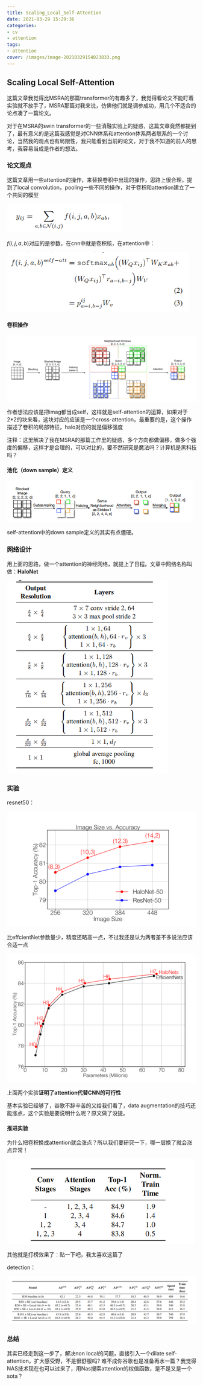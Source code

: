 ```yaml
---
title: Scaling_Local_Self-Attention
date: 2021-03-29 15:29:36
categories:
- cv
- attention
tags:
- attention
cover: /images/image-20210329154023833.png
---
```


## Scaling Local Self-Attention

这篇文章我觉得比MSRA的那篇transformer的有趣多了，我觉得看论文不能盯着实验就不放手了，MSRA那篇对我来说，仿佛他们就是调参成功，用几个不适合的论点凑了一篇论文。

对于在MSRA的swin transformer的一些消融实验上的疑惑，这篇文章竟然都提到了，最有意义的是这篇我感觉是对CNN体系和attention体系两者联系的一个讨论，当然我的观点也有局限性，我只能看到当前的论文，对于我不知道的前人的思考，我容易当成是作者的想法。

### 论文观点

这篇文章用一些attention的操作，来替换卷积中出现的操作，思路上很合理，提到了local convolution，pooling一些不同的操作，对于卷积和attention建立了一个共同的模型

![image-20210329153810655](/images/image-20210329153810655.png)

$f(i,j,a,b)$对应的是参数，在cnn中就是卷积核，在attention中：

![image-20210329153940808](/images/image-20210329153940808.png)

#### 卷积操作

![image-20210329154023833](/images/image-20210329154023833.png)

作者想法应该是把imag都当成self，这样就是self-attention的运算，如果对于2*2的块来看，这块对应的应该是一个cross-attention，最重要的是，这个操作描述了卷积的局部特征，halo对应的就是偏移强度

注释：这里解决了我在MSRA的那篇工作里的疑惑，多个方向都做偏移，做多个强度的偏移，这样才是合理的，可以对比的，要不然研究是魔法吗？计算机是黑科技吗？

#### 池化（down sample）定义

![image-20210329154256986](/images/image-20210329154256986.png)

self-attention中的down sample定义的其实有点僵硬。

### 网络设计

用上面的思路，做一个attention的神经网络，就提上了日程。文章中网络名称叫做：**HaloNet**

![image-20210329155325548](/images/image-20210329155325548.png)

### 实验

resnet50：

![image-20210329155301868](/images/image-20210329155301868.png)

比effcientNet参数量少，精度还略高一点，不过我还是认为两者差不多说法应该合适一点

![image-20210329155049507](/images/image-20210329155049507.png)

上面两个实验**证明了attention代替CNN的可行性**

基本实验已经够了，谷歌不辞辛苦的又给我们看了，data augmentation的技巧还能涨点，这个实验是要说明什么呢？原文做了没提。

#### 推进实验

为什么把卷积换成attention就会涨点？所以我们要研究一下，哪一层换了就会涨点异常！

![image-20210329160037148](/images/image-20210329160037148.png)

其他就是打榜效果了：贴一下吧，我太喜欢这篇了

detection：

![image-20210329160232790](/images/image-20210329160232790.png)

###  总结

其实已经走到这一步了，解决non local的问题，直接引入一个dilate self-attention，扩大感受野，不是很舒服吗? 难不成你谷歌也是准备再水一篇？我觉得NAS技术现在也可以过来了，用Nas搜索attention的权值函数，是不是又是一个sota？